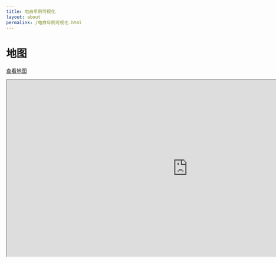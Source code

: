 ```yaml
---
title: 电白年例可视化
layout: about
permalink: /电白年例可视化.html
---
```

# 地图
<a href="https://www.google.com/maps/d/edit?mid=1mP5OR8YBhOpr3cSWoeiEZroh3FU-eCw&usp=sharing" target="_blank">查看地图</a>
<iframe src="https://www.google.com/maps/d/embed?mid=1mP5OR8YBhOpr3cSWoeiEZroh3FU-eCw&ehbc=2E312F" width="980" height="480"></iframe>
